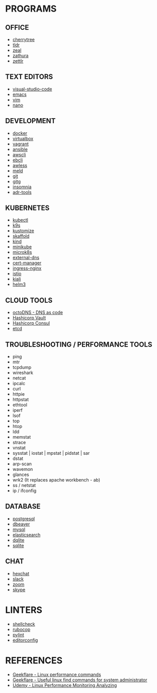 # PROGRAMS

## OFFICE
- [cherrytree]()
- [tldr]()
- [zeal]()
- [zathura]()
- [zettlr]()

## TEXT EDITORS
- [visual-studio-code]()
- [emacs]()
- [vim]()
- [nano]()

## DEVELOPMENT
- [docker](https://docs.docker.com/install/overview/)
- [virtualbox](https://www.virtualbox.org/)
- [vagrant](https://www.vagrantup.com/)
- [ansible](https://www.ansible.com/)
- [awscli]()
- [ebcli]()
- [awless]()
- [meld](https://meldmerge.org/)
- [git](https://git-scm.com/)
- [gitg](https://wiki.gnome.org/Apps/Gitg/)
- [insomnia](https://insomnia.rest/)
- [adr-tools](https://github.com/npryce/adr-tools)

## KUBERNETES
- [kubectl](https://kubernetes.io/docs/tasks/tools/install-kubectl/)
- [k9s](https://k9scli.io/)
- [kustomize](https://kustomize.io/)
- [skaffold](https://skaffold.dev/)
- [kind](https://kind.sigs.k8s.io/)
- [minikube](https://minikube.sigs.k8s.io/docs/start/)
- [microk8s](https://microk8s.io/)
- [external-dns](https://github.com/kubernetes-sigs/external-dns)
- [cert-manager](https://cert-manager.io/)
- [ingress-nginx](https://kubernetes.github.io/ingress-nginx/)
- [istio](https://istio.io/)
- [kiali](https://kiali.io/)
- [helm3](https://helm.sh/)

## CLOUD TOOLS
- [octoDNS - DNS as code](https://github.com/github/octodns)
- [Hashicorp Vault](https://www.vaultproject.io/)
- [Hashicorp Consul](https://www.consul.io/)
- [etcd](https://etcd.io/)

## TROUBLESHOOTING / PERFORMANCE TOOLS
- ping
- mtr
- tcpdump
- wireshark
- netcat
- ipcalc
- curl
- httpie
- httpstat
- ethtool
- iperf
- lsof
- top
- htop
- ldd
- memstat
- strace
- vnstat
- sysstat | iostat | mpstat | pidstat | sar
- dstat
- arp-scan
- wavemon
- glances
- wrk2 (It replaces apache workbench - ab)
- ss / netstat
- ip / ifconfig

## DATABASE
- [postgresql](https://www.postgresql.org/)
- [dbeaver](https://dbeaver.io/)
- [mysql](https://www.mysql.com/)
- [elasticsearch](https://www.elastic.co/)
- [dqlite](https://dqlite.io/)
- [sqlite](https://www.sqlite.org/)

## CHAT
- [hexchat]()
- [slack]()
- [zoom]()
- [skype]()


# LINTERS
- [shellcheck]()
- [rubocop]()
- [pylint]()
- [editorconfig]()


# REFERENCES
- [Geekflare - Linux performance commands](https://geekflare.com/linux-performance-commands/)
- [Geekflare - Useful linux find commands for system administrator](https://geekflare.com/useful-linux-find-commands-for-system-administrator/)
- [Udemy - Linux Performance Monitoring Analyzing](https://www.udemy.com/linux-performance-monitoring-analyzing/)
